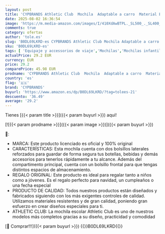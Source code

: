 ```yaml
---
layout: post
title: 'CYPBRANDS Athletic Club  Mochila  Adaptable a carro  Material Escolar  Fútbol  Color Negro  Producto Oficial'
date: 2025-08-02 16:36:54
image: 'https://m.media-amazon.com/images/I/410XdAwBTPL._SL500_._SL400_.jpg'
comments: true
category: ofertas
author: 'tole.es'
slug: 'B0DL69LKRD-es CYPBRANDS Athletic Club Mochila Adaptable a carro Material...'
sku: 'B0DL69LKRD-es'
tags: [ 'Equipaje y accessorios de viaje','Mochilas','Mochilas infantiles','Moda','cypbrands','escolar','material','mochila','🇪🇸', ]
actualPrice: 29.2 EUR
currency: EUR
price: 29.2
comparePrice: 45.98 EUR
prodname: 'CYPBRANDS Athletic Club  Mochila  Adaptable a carro  Material Escolar  Fútbol  Color Negro  Producto Oficial'
country: 'es'
flag: '🇪🇸'
brand: 'CYPBRANDS'
buyurl: 'https://www.amazon.es/dp/B0DL69LKRD/?tag=tolees-21'
descuento: '36.49'
average: '29.2'
---
```


Tienes [{{< param title >}}]({{< param buyurl >}}) aqui!

[![{{< param prodname >}}]({{< param image >}})]({{< param buyurl >}})

🔎:

- MARCA: Este producto licenciado es oficial y 100% original
- CARACTERÍSTICAS: Esta mochila cuenta con dos bolsillos laterales reforzados para guardar de forma segura tus botellas, bebidas y demás accesorios para tenerlos rápidamente a tu alcance. Además del compartimento principal, cuenta con un bolsillo frontal para que tengas distintos espacios de almacenamiento.
- REGALO ORIGINAL: Este producto es ideal para regalar tanto a niños como a jóvenes. Es el regalo perfecto para navidad, un cumpleaños o una fecha especial
- PRODUCTO DE CALIDAD: Todos nuestros productos están diseñados y fabricados siguiendo con los más exigentes controles de calidad. Utilizamos materiales resistentes y de gran calidad, poniendo gran esfuerzo en crear diseños especiales para ti.
- ATHLETIC CLUB: La mochila escolar Athletic Club es uno de nuestros modelos más completos gracias a su diseño, practicidad y comodidad

[🛒 Comprar!!!]({{< param buyurl >}})
{{<world>}}B0DL69LKRD{{</world>}}

